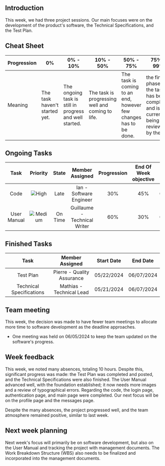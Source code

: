 ## Introduction

This week, we had three project sessions. Our main focuses were on the development of the product's software, the Technical Specifications, and the Test Plan.

## Cheat Sheet

| Progression | 0%                          | 0% - 10%                                                                      | 10% - 50% | 50% - 75% | 75% - 99% | 100% |
| ----------- | --------------------------- | --------------------------------------------------------------------------------------------------------------------------------------------- | --------------------------------------------------- | ------------------------------- | ------------------------------- | ------------------------------ |
| Meaning     | The task haven't started yet. | The ongoing task is still in progress and well started. | The task is progressing well and coming to life. | The task is coming to an end, however few changes has to be done. | the final phase of the task has been completed and is currently being reviewed by the QA.  | The task is entirely completed and integrated in the repository. |

## Ongoing Tasks

|           Task          |      Priority        | State   | Member Assigned                   | Progression | End Of Week objective  | Start Date |
| :----------------------:| :------------------: |:-------:|:--------------------------------: | :---------: | :--------------------: | :--------: |
| Code                    | ![High](https://img.shields.io/badge/High-bb2124)                 | Late    | Ian - Software Engineer           | 30%         | 45%                    | 05/22/2024 |
| User Manual             | ![Medium](https://img.shields.io/badge/Medium-e6b400)                  | On Time | Guillaume - Technical Writer      | 60%          | 30%                     | 05/28/2024 |



## Finished Tasks

|          Task              | Member Assigned                  | Start Date |  End Date  |
| :---------------------:    | :------------------------------: | :--------: | :--------: |
| Test Plan                  | Pierre - Quality Assurance       | 05/22/2024 | 06/07/2024 |
| Technical Specifications   | Mathias - Technical Lead         | 05/21/2024 | 06/07/2024 |

## Team meeting

This week, the decision was made to have fewer team meetings to allocate more time to software development as the deadline approaches.

- One meeting was held on 06/05/2024 to keep the team updated on the software's progress.

## Week feedback

This week, we noted many absences, totaling 10 hours. Despite this, significant progress was made: the Test Plan was completed and posted, and the Technical Specifications were also finished. The User Manual advanced well, with the foundation established; it now needs more images and a review of typographical errors. Regarding the code, the login page, authentication page, and main page were completed. Our next focus will be on the profile page and the messages page.

Despite the many absences, the project progressed well, and the team atmosphere remained positive, similar to last week.

## Next week planning

Next week's focus will primarily be on software development, but also on the User Manual and tracking the project with management documents. The Work Breakdown Structure (WBS) also needs to be finalized and incorporated into the management documents.